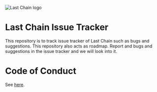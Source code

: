 ![Last Chain logo](https://user-images.githubusercontent.com/25527589/145561638-2b6bf30f-dada-4afb-8418-59556889e09b.png)
# Last Chain Issue Tracker
This repository is to track issue tracker of Last Chain such as bugs and suggestions. This repository also acts as roadmap. Report and bugs and suggestions in the issue tracker and we will look into it.

# Code of Conduct
See [here](https://github.com/TheLastChain/Issue-Tracker/blob/master/CODE_OF_CONDUCT.md).
